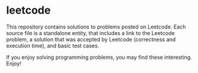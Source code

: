 # leetcode
This repository contains solutions to problems posted on Leetcode.
Each source file is a standalone entity, that includes a link to the Leetcode problem,
a solution that was accepted by Leetcode (correctness and execution time), and basic test cases.

If you enjoy solving programming problems, you may find these interesting. Enjoy!
